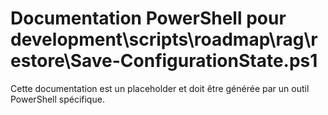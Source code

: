 # Documentation PowerShell pour development\scripts\roadmap\rag\restore\Save-ConfigurationState.ps1

Cette documentation est un placeholder et doit être générée par un outil PowerShell spécifique.
